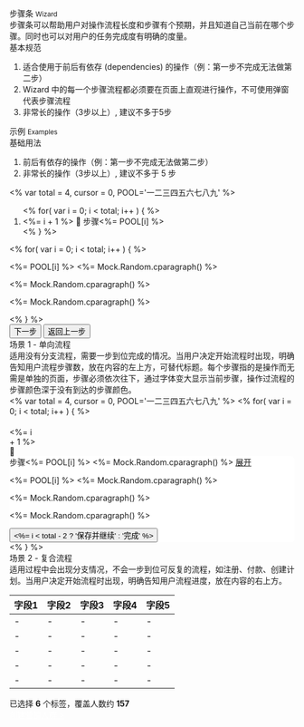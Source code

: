 <div class="mb40">
    <div class="fontsize-20">步骤条 <small>Wizard</small></div>
    <div class="color-999 mt4">步骤条可以帮助用户对操作流程长度和步骤有个预期，并且知道自己当前在哪个步骤。同时也可以对用户的任务完成度有明确的度量。</div>
</div>

<div class="usage mb40">
    <div>基本规范</div>
    <ol>
        <li>适合使用于前后有依存 (dependencies) 的操作（例：第一步不完成无法做第二步）</li>
        <li>Wizard 中的每一个步骤流程都必须要在页面上直观进行操作，不可使用弹窗代表步骤流程</li>
        <li>非常长的操作（3步以上）, 建议不多于5步</li>
    </ol>
</div>

<div class="fontsize-16 mb10">示例 <small>Examples</small></div>

<div class="example">
    <div class="content">
        <div class="content-header">
            <div>基础用法</div>
            <ol class="hide">
                <li>前后有依存的操作（例：第一步不完成无法做第二步）</li>
                <li>非常长的操作（3步以上）, 建议不多于 5 步</li>
            </ol>
        </div>
        <div class="content-body">
            <div bx-name="alimama/design/web/component/wizard/wizard" data-total="4" data-cursor="0" class="wizard wizard-horizontal">
                <% var total = 4, cursor = 0, POOL='一二三四五六七八九' %>
                <ol class="wizard-nav clearfix">
                    <% for( var i = 0; i < total; i++ ) { %>
                    <li class="item  <%= i === cursor ? 'active bx-trans-steps-on' : '' %>" data-index="<%= i %>">
                        <span class="circle bx-trans-steps-circle">
                            <span class="counter"><%= i + 1 %></span>
                            <span class="state zsfont">&#xf00b2;</span>
                        </span>
                        <span class="bx-trans-steps-text">步骤<%= POOL[i] %></span>
                    </li>
                    <% } %>
                </ol>
                <div class="wizard-cards">
                    <% for( var i = 0; i < total; i++ ) { %>
                    <div class="wizard-card" data-index="<%= i %>">
                        <p class="flat-text small"><%= POOL[i] %> <%= Mock.Random.cparagraph() %></p>
                        <p class="flat-text full-width mt10"><%= Mock.Random.cparagraph() %></p>
                        <p class="flat-text full-width mt10"><%= Mock.Random.cparagraph() %></p>
                    </div><% } %>
                </div>
                <div class="wizard-footer">
                    <button class="btn btn-brand mr10 wizard-next" bx-click="next">下一步</button>
                    <button class="btn mr10 wizard-back" bx-click="back">返回上一步</button>
                </div>
            </div>
        </div>
    </div>
</div>

<div class="example bs-example2">
    <div class="content">
        <div class="content-header">
            <div>场景 1 - 单向流程</div>
            <div class="color-999 mt6">适用没有分支流程，需要一步到位完成的情况。当用户决定开始流程时出现，明确告知用户流程步骤数，放在内容的左上方，可替代标题。每个步骤指的是操作而无需是单独的页面，步骤必须依次往下，通过字体变大显示当前步骤，操作过流程的步骤颜色深于没有到达的步骤颜色。</div>
        </div>
        <div class="content-body">
            <div bx-name="alimama/design/web/component/wizard/wizard" class="wizard wizard-vertical">
                <div class="wizard-cards">
                    <% var total = 4, cursor = 0, POOL='一二三四五六七八九' %>
                    <% for( var i = 0; i < total; i++ ) { %>
                    <div class="wizard-card <%= i === cursor ? 'active bx-trans-steps-on' : '' %>">
                        <div class="ungrid-row">
                            <div class="ungrid-col" style="width: 50px; vertical-align: top; padding-top: 20px;">
                                <span class="circle bx-trans-steps-circle">
                                    <span class="counter"><%= i + 1 %></span>
                                    <span class="state zsfont">&#xf00b2;</span>
                                </span>
                            </div>
                            <div class="ungrid-col" style="background-color: #FFF; border-radius: 6px;">
                                <div class="wizard-card-header">
                                    <span class="title">步骤<%= POOL[i] %></span>
                                    <span class="summary"><%= Mock.Random.cparagraph() %></span>
                                    <a class="expand" href="javascript:;" bx-click="expand">展开</a>
                                </div>
                                <div class="wizard-card-body">
                                    <p class="flat-text small"><%= POOL[i] %> <%= Mock.Random.cparagraph() %></p>
                                    <p class="flat-text full-width mt10"><%= Mock.Random.cparagraph() %></p>
                                    <p class="flat-text full-width mt10"><%= Mock.Random.cparagraph() %></p>
                                </div>
                                <div class="wizard-card-footer <%= i === total - 1 ? 'hide' : '' %>">
                                    <button class="btn btn-brand mr10 btn-step-next" bx-click="next">
                                        <%= i < total - 2 ? '保存并继续' : '完成' %>
                                    </button>
                                </div>
                            </div>
                        </div>
                    </div><% } %>
                </div>
            </div>
        </div>
    </div>
</div>

<div class="example bs-example2">
    <div class="content">
        <div class="content-header">
            <div>场景 2 - 复合流程</div>
            <div class="color-999 mt6">适用过程中会出现分支情况，不会一步到位可反复的流程，如注册、付款、创建计划。当用户决定开始流程时出现，明确告知用户流程进度，放在内容的右上方。</div>
        </div>
        <div class="content-body" style="position: relative;">
            <table class="table table-hover">
                <thead>
                    <tr><th>字段1</th><th>字段2</th><th>字段3</th><th>字段4</th><th>字段5</th></tr>
                </thead>
                <tbody>
                    <tr><td>-</td><td>-</td><td>-</td><td>-</td><td>-</td></tr>
                    <tr><td>-</td><td>-</td><td>-</td><td>-</td><td>-</td></tr>
                    <tr><td>-</td><td>-</td><td>-</td><td>-</td><td>-</td></tr>
                    <tr><td>-</td><td>-</td><td>-</td><td>-</td><td>-</td></tr>
                    <tr><td>-</td><td>-</td><td>-</td><td>-</td><td>-</td></tr>
                </tbody>
            </table>
            <div class="ungrid-row summary">
                <div class="ungrid-col" style="">
                    <span>已选择 <b class="fontsize-16">6</b> 个标签，覆盖人数约 <b class="fontsize-16">157</b></span>
                </div>
                <div class="ungrid-col" style="">
                    <a href="javascript:;" style="color: #FFF;">创建营销人群 &gt;</a>
                </div>
            </div>
        </div>
    </div>
</div>
